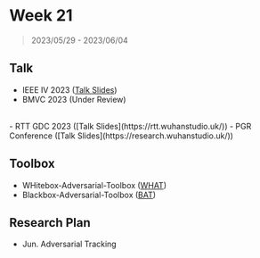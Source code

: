 # Week 21

> 2023/05/29 - 2023/06/04

## Talk

- IEEE IV 2023 ([Talk Slides](https://onedrive.live.com/View.aspx?resid=307AE78484113A13!304&wdSlideId=256&wdModeSwitchTime=1685351149764&authkey=!AHZYQ7PAYuW3BQU))  
- BMVC 2023 (Under Review)  
<br/>
- RTT GDC 2023 ([Talk Slides](https://rtt.wuhanstudio.uk/))  
- PGR Conference ([Talk Slides](https://research.wuhanstudio.uk/))  

## Toolbox

- WHitebox-Adversarial-Toolbox ([WHAT](https://github.com/wuhanstudio/whitebox-adversarial-toolbox))
- Blackbox-Adversarial-Toolbox ([BAT](https://github.com/wuhanstudio/blackbox-adversarial-toolbox))

## Research Plan

- Jun. Adversarial Tracking  
